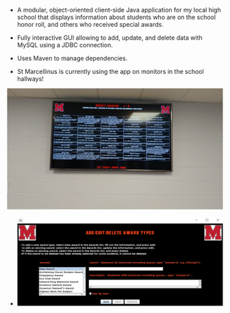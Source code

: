 - A modular, object-oriented client-side Java application for my local high school that displays information about students who are on the school honor roll, and others who received special awards.

- Fully interactive GUI allowing to add, update, and delete data with MySQL using a JDBC connection.

- Uses Maven to manage dependencies.

- St Marcellinus is currently using the app on monitors in the school hallways!

![](img/InSchoolScreenshot.jpg)

- ![](img/AddEditDeleteAwardTypes.jpg)
